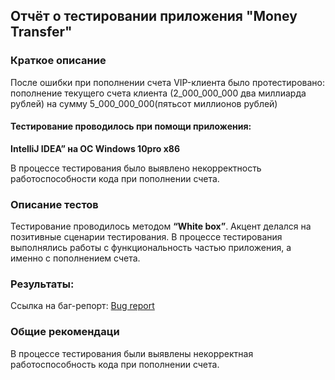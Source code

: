 ## Отчёт о тестировании приложения "Money Transfer"
### Краткое описание
После ошибки при пополнении счета VIP-клиента было протестировано: пополнение текущего счета клиента (2_000_000_000 два миллиарда рублей) на сумму 5_000_000_000(пятьсот миллионов рублей)
#### Тестирование проводилось при помощи приложения:
**IntelliJ IDEA” на OC Windows 10pro x86**

В процессе тестирования было выявлено некорректность работоспособности кода при пополнении счета.
### Описание тестов
Тестирование проводилось методом **“White box”**. 
Акцент делался на позитивные сценарии тестирования.
В процессе тестирования выполнялись работы с функциональность частью приложения, а именно с пополнением счета.
### Результаты:
Ссылка на баг-репорт: [Bug report](<https://github.com/melnykof/task2.1/issues/1>) 
### Общие рекомендаци
В процессе тестирования были выявлены некорректная работоспособность кода при пополнении счета.
